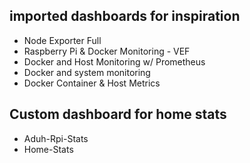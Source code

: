 ## imported dashboards for inspiration
- Node Exporter Full
- Raspberry Pi & Docker Monitoring - VEF
- Docker and Host Monitoring w/ Prometheus
- Docker and system monitoring
- Docker Container & Host Metrics

## Custom dashboard for home stats
- Aduh-Rpi-Stats
- Home-Stats